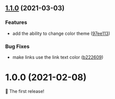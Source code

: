 ## [1.1.0](https://github.com/thislooksfun/svelte-repo-card/compare/v1.0.0...v1.1.0) (2021-03-03)


### Features

* add the ability to change color theme ([97ee113](https://github.com/thislooksfun/svelte-repo-card/commit/97ee11392eb29edfa17f1e711fcedf803d4be33e))


### Bug Fixes

* make links use the link text color ([b222609](https://github.com/thislooksfun/svelte-repo-card/commit/b222609dff3e89a87f14abf5958a2cf7f50fd248))

# 1.0.0 (2021-02-08)

:tada: The first release!
